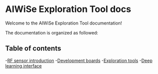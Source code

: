 # AIWiSe Exploration Tool docs


Welcome to the AIWiSe Exploration Tool documentation!


The documentation is organized as followed:
## Table of contents
-[RF sensor  introduction](https://deepwise888.github.io/Toolbox/intro/) 
-[Development boards]()
-[Exploration tools]()
-[Deep learning interface]()





